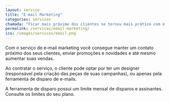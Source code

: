 ```yaml
---
layout: servico
title: "E-mail Marketing"
categories: servicos
chamada: "Ficar mais próximo dos clientes se tornou mais prático com o envio de mensagens de email marketing. Saiba mais!"
permalink: /servicos/email-marketing/
ico: /images/servicos/email.png
---
```

Com o serviço de e-mail marketing você consegue manter um contato próximo dos seus clientes, enviar promoções e novidades e até mesmo aumentar suas vendas.

Ao contratar o serviço, o cliente pode optar por ter um designer (responsável pela criação das peças de suas campanhas), ou apenas pela ferramenta de disparo de e-mails.

A ferramenta de disparo possui um limite mensal de disparos e assinantes. Consulte os limites do seu plano.